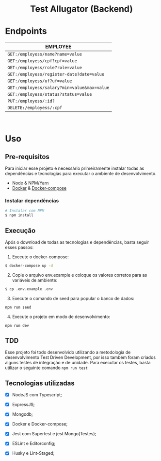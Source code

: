 <h1 align="center"> Test Allugator (Backend)</h1>

# Endpoints

| EMPLOYEE |
|--- |
| ```GET:/employess/name?name=value```  |
| ```GET:/employess/cpf?cpf=value```  |
| ```GET:/employess/role?role=value``` |
| ```GET:/employess/register-date?date=value```  |
| ```GET:/employess/uf?uf=value```  |
| ```GET:/employess/salary?min=value&max=value```  |
| ```GET:/employess/status?status=value```  |
| ```PUT:/employess/:id?``` |
| ```DELETE:/employess/:cpf``` |

<br/>

# Uso

## Pre-requisitos

Para iniciar esse projeto é necessário primeiramente instalar todas as dependências e tecnologias para executar o ambiente de desenvolvimento.

- [Node](https://nodejs.org/en/) & NPM/[Yarn](https://yarnpkg.com/)
- [Docker](https://docs.docker.com/engine/install/) & [Docker-compose](https://docs.docker.com/compose/install/)

### Instalar dependências

```sh
# Instalar com NPM
$ npm install
```

## Execução

Após o download de todas as tecnologias e dependências, basta seguir esses passos:

1. Execute o docker-compose:
```sh
$ docker-compose up -d
```
2. Copie o arquivo env.example e coloque os valores corretos para as variáveis de ambiente:
```sh
$ cp .env.example .env
```
3. Execute o comando de seed para popular o banco de dados:
```sh
npm run seed
```
4. Execute o projeto em modo de desenvolvimento:
```sh
npm run dev
```

## TDD

Esse projeto foi todo desenvolvido utilizando a metodologia de desenvolvimento Test Driven Development, por isso também foram criados alguns testes de integração e de unidade. Para executar os testes, basta utilizar o seguinte comando ``` npm run test ```

## Tecnologias utilizadas

- [X] NodeJS com Typescript;
- [X] ExpressJS;
- [X] Mongodb;
- [X] Docker e Docker-compose;
- [X] Jest com Supertest e jest Mongo(Testes);
- [X] ESLint e Editorconfig;
- [X] Husky e Lint-Staged;




